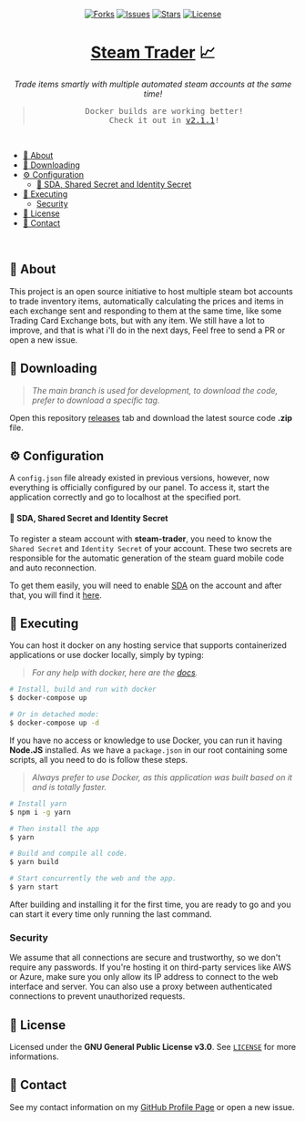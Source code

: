 <p align="center">
  <a href="https://github.com/ArthurFiorette/steam-trader/network/members"><img
      src="https://img.shields.io/github/forks/ArthurFiorette/steam-trader?logo=github&style=flat-square&label=Forks"
      target="_blank"
      alt="Forks" /></a>
  <a href="https://github.com/ArthurFiorette/steam-trader/issues"><img
      src="https://img.shields.io/github/issues/ArthurFiorette/steam-trader?logo=github&style=flat-square&label=Issues"
      target="_blank"
      alt="Issues" /></a>
  <a href="https://github.com/ArthurFiorette/steam-trader/stargazers"><img
      src="https://img.shields.io/github/stars/ArthurFiorette/steam-trader?logo=github&style=flat-square&label=Stars"
      target="_blank"
      alt="Stars" /></a>
  <a href="https://github.com/ArthurFiorette/steam-trader/blob/main/LICENSE"><img
      src="https://img.shields.io/github/license/ArthurFiorette/steam-trader?logo=github&style=flat-square&label=License"
      target="_blank"
      alt="License" /></a>
</p>

<h1 align="center">
  <strong><a href="https://github.com/ArthurFiorette/steam-trader/" target="_blank">Steam Trader</a> 📈</strong>
</h1>
<p align="center">
  <i>Trade items smartly with multiple automated steam accounts at the same time!</i>
</p>

> <pre align="center">
> Docker builds are working better!
> Check it out in <a href="https://github.com/ArthurFiorette/steam-trader/releases/tag/v2.1.1" target="_blank">v2.1.1</a>!
> </pre>

<br />

- [📖 About](#-about)
- [📁 Downloading](#-downloading)
- [⚙️ Configuration](#️-configuration)
    - [🔐 SDA, Shared Secret and Identity Secret](#-sda-shared-secret-and-identity-secret)
- [🏃 Executing](#-executing)
  - [Security](#security)
- [📃 License](#-license)
- [📧 Contact](#-contact)

<br />

## 📖 About

This project is an open source initiative to host multiple steam bot accounts to trade
inventory items, automatically calculating the prices and items in each exchange sent and
responding to them at the same time, like some Trading Card Exchange bots, but with any
item. We still have a lot to improve, and that is what i'll do in the next days, Feel free
to send a PR or open a new issue.

## 📁 Downloading

> _The main branch is used for development, to download the code, prefer to download a
> specific tag._

Open this repository
<a href="https://github.com/ArthurFiorette/steam-trader/releases" target="_blank">releases</a>
tab and download the latest source code **.zip** file.

## ⚙️ Configuration

A `config.json` file already existed in previous versions, however, now everything is
officially configured by our panel. To access it, start the application correctly and go
to localhost at the specified port.

#### 🔐 SDA, Shared Secret and Identity Secret

To register a steam account with **steam-trader**, you need to know the `Shared Secret`
and `Identity Secret` of your account. These two secrets are responsible for the automatic
generation of the steam guard mobile code and auto reconnection.

To get them easily, you will need to enable
<a href="https://github.com/Jessecar96/SteamDesktopAuthenticator" target="_blank">SDA</a>
on the account and after that, you will find it
<a href="https://www.youtube.com/watch?v=JjdOJVSZ9Mo" target="_blank">here</a>.

## 🏃 Executing

You can host it docker on any hosting service that supports containerized applications or
use docker locally, simply by typing:

> _For any help with docker, here are the
> <a href="https://docs.docker.com/compose/" target="_blank">docs</a>._

```sh
# Install, build and run with docker
$ docker-compose up

# Or in detached mode:
$ docker-compose up -d
```

If you have no access or knowledge to use Docker, you can run it having **Node.JS**
installed. As we have a `package.json` in our root containing some scripts, all you need
to do is follow these steps.

> _Always prefer to use Docker, as this application was built based on it and is totally
> faster._

```sh
# Install yarn
$ npm i -g yarn

# Then install the app
$ yarn

# Build and compile all code.
$ yarn build

# Start concurrently the web and the app.
$ yarn start
```

After building and installing it for the first time, you are ready to go and you can start
it every time only running the last command.

### Security

We assume that all connections are secure and trustworthy, so we don't require any
passwords. If you're hosting it on third-party services like AWS or Azure, make sure you
only allow its IP address to connect to the web interface and server. You can also use a
proxy between authenticated connections to prevent unauthorized requests.

## 📃 License

Licensed under the **GNU General Public License v3.0**. See
<a href="LICENSE" target="_blank">`LICENSE`</a> for more informations.

## 📧 Contact

See my contact information on my
<a href="https://github.com/ArthurFiorette" target="_blank">GitHub Profile Page</a> or
open a new issue.
